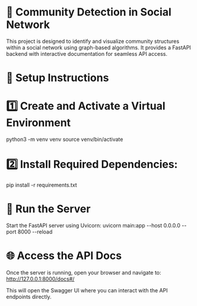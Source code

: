 # 🧠 Community Detection in Social Network
This project is designed to identify and visualize community structures within a social network using graph-based algorithms. It provides a FastAPI backend with interactive documentation for seamless API access.

# 🚀 Setup Instructions
# 1️⃣ Create and Activate a Virtual Environment
python3 -m venv venv
source venv/bin/activate

# 2️⃣ Install Required Dependencies:
pip install -r requirements.txt

# 🔧 Run the Server
Start the FastAPI server using Uvicorn:
uvicorn main:app --host 0.0.0.0 --port 8000 --reload

# 🌐 Access the API Docs
Once the server is running, open your browser and navigate to:
http://127.0.0.1:8000/docs#/

This will open the Swagger UI where you can interact with the API endpoints directly.
